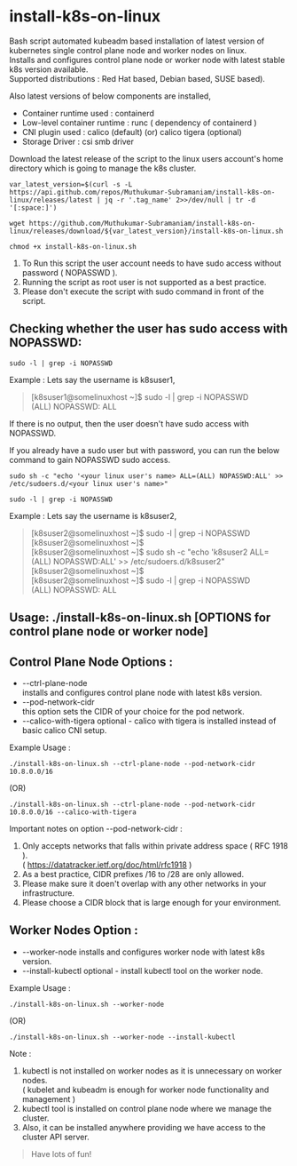 # install-k8s-on-linux
Bash script automated kubeadm based installation of latest version of kubernetes single control plane node and worker nodes on linux.  
Installs and configures control plane node or worker node with latest stable k8s version available.  
Supported distributions : Red Hat based, Debian based, SUSE based).  

Also latest versions of below components are installed,  
- Container runtime used : containerd  
- Low-level container runtime : runc ( dependency of containerd )  
- CNI plugin used : calico (default) (or) calico tigera (optional)  
- Storage Driver : csi smb driver

Download the latest release of the script to the linux users account's home directory which is going to manage the k8s cluster.  
```
var_latest_version=$(curl -s -L https://api.github.com/repos/Muthukumar-Subramaniam/install-k8s-on-linux/releases/latest | jq -r '.tag_name' 2>>/dev/null | tr -d '[:space:]')
```
```
wget https://github.com/Muthukumar-Subramaniam/install-k8s-on-linux/releases/download/${var_latest_version}/install-k8s-on-linux.sh
```
```
chmod +x install-k8s-on-linux.sh
```
1) To Run this script the user account needs to have sudo access without password ( NOPASSWD ).  
2) Running the script as root user is not supported as a best practice.  
3) Please don't execute the script with sudo command in front of the script.  

## Checking whether the user has sudo access with NOPASSWD:
```        
sudo -l | grep -i NOPASSWD
```
Example : Lets say the username is k8suser1,  
> [k8suser1@somelinuxhost ~]$ sudo -l | grep -i NOPASSWD  
>       (ALL) NOPASSWD: ALL  

If there is no output, then the user doesn't have sudo access with NOPASSWD.      

        
If you already have a sudo user but with password, you can run the below command to gain NOPASSWD sudo access.  
```           
sudo sh -c "echo '<your linux user's name> ALL=(ALL) NOPASSWD:ALL' >> /etc/sudoers.d/<your linux user's name>"
```
```
sudo -l | grep -i NOPASSWD
```
Example : Lets say the username is k8suser2,  
> [k8suser2@somelinuxhost ~]$ sudo -l | grep -i NOPASSWD  
> [k8suser2@somelinuxhost ~]$  
> [k8suser2@somelinuxhost ~]$ sudo sh -c "echo 'k8suser2 ALL=(ALL) NOPASSWD:ALL' >> /etc/sudoers.d/k8suser2"
> [k8suser2@somelinuxhost ~]$  
> [k8suser2@somelinuxhost ~]$ sudo -l | grep -i NOPASSWD  
>        (ALL) NOPASSWD: ALL  

## Usage: ./install-k8s-on-linux.sh [OPTIONS for control plane node or worker node]

## Control Plane Node Options  :
* --ctrl-plane-node  
  installs and configures control plane node with latest k8s version.  
* --pod-network-cidr  
  this option sets the CIDR of your choice for the pod network.  
* --calico-with-tigera
  optional - calico with tigera is installed instead of basic calico CNI setup.  

Example Usage : 
```
./install-k8s-on-linux.sh --ctrl-plane-node --pod-network-cidr 10.8.0.0/16
```
(OR)
```
./install-k8s-on-linux.sh --ctrl-plane-node --pod-network-cidr 10.8.0.0/16 --calico-with-tigera
```
Important notes on option --pod-network-cidr :  

1) Only accepts networks that falls within private address space ( RFC 1918 ).  
   ( https://datatracker.ietf.org/doc/html/rfc1918 )  
2) As a best practice, CIDR prefixes /16 to /28 are only allowed.  
3) Please make sure it doen't overlap with any other networks in your infrastructure.  
4) Please choose a CIDR block that is large enough for your environment.  

## Worker Nodes Option :
* --worker-node        installs and configures worker node with latest k8s version.  
* --install-kubectl        optional - install kubectl tool on the worker node.  

Example Usage : 
```
./install-k8s-on-linux.sh --worker-node
```
(OR)
```
./install-k8s-on-linux.sh --worker-node --install-kubectl
```
Note :

1) kubectl is not installed on worker nodes as it is unnecessary on worker nodes.  
   ( kubelet and kubeadm is enough for worker node functionality and management )  
2) kubectl tool is installed on control plane node where we manage the cluster.  
3) Also, it can be installed anywhere providing we have access to the cluster API server.  


> Have lots of fun!
